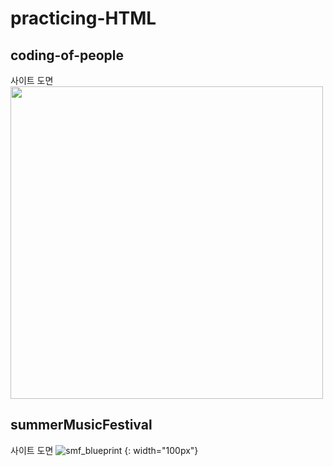# practicing-HTML

## coding-of-people
사이트 도면
<img src="https://i.imgur.com/MhaAWnn.jpg" height="500px">


## summerMusicFestival
사이트 도면
![smf_blueprint](https://user-images.githubusercontent.com/83001865/185386923-006fe457-302c-4871-8d43-a65ad088fffc.jpg) {: width="100px"}
